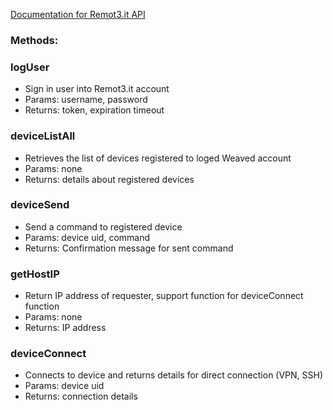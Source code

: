 [Documentation for Remot3.it API](http://docs.weaved.com/docs)

### Methods:
### logUser
- Sign in user into Remot3.it account
- Params: username, password
- Returns: token, expiration timeout

### deviceListAll
- Retrieves the list of devices registered to loged Weaved account
- Params: none
- Returns: details about registered devices

### deviceSend
- Send a command to registered device
- Params: device uid, command
- Returns: Confirmation message for sent command

### getHostIP
- Return IP address of requester, support function for deviceConnect function
- Params: none
- Returns: IP address

### deviceConnect
- Connects to device and returns details for direct connection (VPN, SSH)
- Params: device uid
- Returns: connection details
